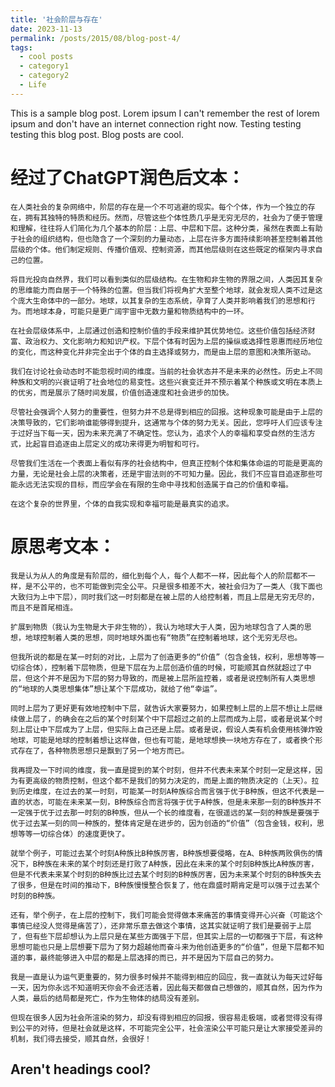 ```yaml
---
title: '社会阶层与存在'
date: 2023-11-13
permalink: /posts/2015/08/blog-post-4/
tags:
  - cool posts
  - category1
  - category2
  - Life
---
```


This is a sample blog post. Lorem ipsum I can't remember the rest of lorem ipsum and don't have an internet connection right now. Testing testing testing this blog post. Blog posts are cool.

经过了ChatGPT润色后文本：
======
    在人类社会的复杂网络中，阶层的存在是一个不可逃避的现实。每个个体，作为一个独立的存在，拥有其独特的特质和经历。然而，尽管这些个体性质几乎是无穷无尽的，社会为了便于管理和理解，往往将人们简化为几个基本的阶层：上层、中层和下层。这种分类，虽然在表面上有助于社会的组织结构，但也隐含了一个深刻的力量动态，上层在许多方面持续影响甚至控制着其他层级的个体。他们制定规则、传播价值观、控制资源，而其他层级则在这些既定的框架内寻求自己的位置。
    
    将目光投向自然界，我们可以看到类似的层级结构。在生物和非生物的界限之间，人类因其复杂的思维能力而自居于一个特殊的位置。但当我们将视角扩大至整个地球，就会发现人类不过是这个庞大生命体中的一部分。地球，以其复杂的生态系统，孕育了人类并影响着我们的思想和行为。而地球本身，可能只是更广阔宇宙中无数力量和物质结构中的一环。

    在社会层级体系中，上层通过创造和控制价值的手段来维护其优势地位。这些价值包括经济财富、政治权力、文化影响力和知识产权。下层个体有时因为上层的操纵或选择性恩惠而经历地位的变化，而这种变化并非完全出于个体的自主选择或努力，而是由上层的意图和决策所驱动。

    我们在讨论社会动态时不能忽视时间的维度。当前的社会状态并不是未来的必然性。历史上不同种族和文明的兴衰证明了社会地位的易变性。这些兴衰变迁并不预示着某个种族或文明在本质上的优劣，而是展示了随时间发展，价值创造速度和社会进步的加快。

    尽管社会强调个人努力的重要性，但努力并不总是得到相应的回报。这种现象可能是由于上层的决策导致的，它们影响谁能够得到提升，这通常与个体的努力无关。因此，您呼吁人们应该专注于过好当下每一天，因为未来充满了不确定性。您认为，追求个人的幸福和享受自然的生活方式，比起盲目追逐由上层定义的成功来得更为明智和可行。

    尽管我们生活在一个表面上看似有序的社会结构中，但真正控制个体和集体命运的可能是更高的力量，无论是社会上层的决策者，还是宇宙法则的不可知力量。因此，我们不应盲目追逐那些可能永远无法实现的目标，而应学会在有限的生命中寻找和创造属于自己的价值和幸福。

    在这个复杂的世界里，个体的自我实现和幸福可能是最真实的追求。

原思考文本：
======
    我是认为从人的角度是有阶层的，细化到每个人，每个人都不一样，因此每个人的阶层都不一样，是不公平的，也不可能做到完全公平。只是很多相差不大，被社会归为了一类人（我下面也大致归为上中下层），同时我们这一时刻都是在被上层的人给控制着，而且上层是无穷无尽的，而且不是首尾相连。

    扩展到物质（我认为生物是大于非生物的），我认为地球大于人类，因为地球包含了人类的思想，地球控制着人类的思想，同时地球外面也有“物质”在控制着地球，这个无穷无尽也。

    但我所说的都是在某一时刻的对比，上层为了创造更多的“价值”（包含金钱，权利，思想等等一切综合体），控制着下层物质，但是下层在为上层创造价值的时候，可能顺其自然就超过了中层，但这个并不是因为下层的努力导致的，而是被上层所监控着，或者是说控制所有人类思想的“地球的人类思想集体”想让某个下层成功，就给了他“幸运”。

    同时上层为了更好更有效地控制中下层，就告诉大家要努力，如果控制上层的上层不想让上层继续做上层了，的确会在之后的某个时刻某个中下层超过之前的上层而成为上层，或者是说某个时刻上层让中下层成为了上层，但实际上自己还是上层。或者是说，假设人类有机会使用核弹炸毁地球，可能是地球的控制着想让这样做，但也有可能，是地球想换一块地方存在了，或者换个形式存在了，各种物质思想只是飘到了另一个地方而已。 

    我再提及一下时间的维度，我一直是提到的某个时刻，但并不代表未来某个时刻一定是这样，因为有更高级的物质控制，但这个都不是我们的努力决定的，而是上面的物质决定的（上天）。拉到历史维度，在过去的某一时刻，可能某一时刻A种族综合而言强于优于B种族，但这不代表是一直的状态，可能在未来某一刻，B种族综合而言将强于优于A种族，但是未来那一刻的B种族并不一定强于优于过去那一时刻的B种族，但从一个长的维度看，在很遥远的某一刻的种族是要强于优于过去某一刻的同一种族的，整体肯定是在进步的，因为创造的“价值”（包含金钱，权利，思想等等一切综合体）的速度更快了。

    就举个例子，可能过去某个时刻A种族比B种族厉害，B种族想要侵略，在A、B种族两败俱伤的情况下，B种族在未来的某个时刻还是打败了A种族，因此在未来的某个时刻B种族比A种族厉害，但是不代表未来某个时刻的B种族比过去某个时刻的B种族厉害，因为未来某个时刻的B种族失去了很多，但是在时间的推动下，B种族慢慢整合恢复了，他在鼎盛时期肯定是可以强于过去某个时刻的B种族。 

    还有，举个例子，在上层的控制下，我们可能会觉得做本来痛苦的事情变得开心兴奋（可能这个事情已经没人觉得是痛苦了），还非常乐意去做这个事情，这其实就证明了我们是要弱于上层了，但有些下层却想认为上层只是在某些方面强于下层，但其实上层的一切都强于下层，有这种思想可能也只是上层想要下层为了努力超越他而奋斗来为他创造更多的“价值”，但是下层都不知道的事，最终能够进入中层的都是上层选择的而已，并不是因为下层自己的努力。  

    我是一直是认为运气更重要的，努力很多时候并不能得到相应的回应，我一直就认为每天过好每一天，因为你永远不知道明天你会不会还活着，因此每天都做自己想做的，顺其自然，因为作为人类，最后的结局都是死亡，作为生物体的结局没有差别。

    但现在很多人因为社会所渲染的努力，却没有得到相应的回报，很容易走极端，或者觉得没有得到公平的对待，但是社会就是这样，不可能完全公平，社会渲染公平可能只是让大家接受差异的机制，我们得去接受，顺其自然，会很好！
    
Aren't headings cool?
------

